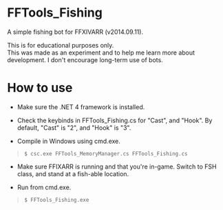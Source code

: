 FFTools_Fishing
===============

A simple fishing bot for FFXIVARR (v2014.09.11).

This is for educational purposes only.  
This was made as an experiment and to help me learn more about development.
I don't encourage long-term use of bots.

How to use
==========
- Make sure the .NET 4 framework is installed.

- Check the keybinds in FFTools_Fishing.cs for "Cast", and "Hook".  By default, "Cast" is "2", and "Hook" is "3".

- Compile in Windows using cmd.exe.
>`$ csc.exe FFTools_MemoryManager.cs FFTools_Fishing.cs`

- Make sure FFIXARR is running and that you're in-game.  Switch to FSH class, and stand at a fish-able location.

- Run from cmd.exe.
>`$ FFTools_Fishing.exe`
